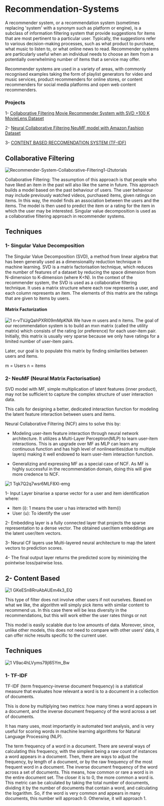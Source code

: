 # Recommendation-Systems

A recommender system, or a recommendation system (sometimes replacing 'system' with a synonym such as platform or engine), is a subclass of information filtering system that provide suggestions for items that are most pertinent to a particular user. Typically, the suggestions refer to various decision-making processes, such as what product to purchase, what music to listen to, or what online news to read. Recommender systems are particularly useful when an individual needs to choose an item from a potentially overwhelming number of items that a service may offer.

Recommender systems are used in a variety of areas, with commonly recognised examples taking the form of playlist generators for video and music services, product recommenders for online stores, or content recommenders for social media platforms and open web content recommenders.

### Projects

1- [Collaborative Filtering Movie Recommender System with SVD +100 K MovieLens Dataset](https://github.com/mirzaozeer/Recommendation-Systems-Collaborative-Filtering#collaborative-filtering-movie-recommender-system-with-svd-100-k-movielens-dataset)

2- [Neural Collaborative Filtering NeuMF model with Amazon Fashion Dataset](https://github.com/mirzaozeer/Recommendation-Systems-Collaborative-Filtering/blob/main/Collaborative_Filtering_NeuMF_Model_Amazon_Fashion_Dataset.ipynb)

3- [CONTENT BASED RECCOMENDATION SYSTEM (TF-IDF)](https://github.com/mirzaozeer/Recommendation-Systems-Models/blob/main/Content_Based_TF-IDF_Movie-Reccomendation.ipynb)

## Collaborative Filtering
![Recommender-System-Collaborative-Filtering1-i2tutorials](https://user-images.githubusercontent.com/88277713/187086651-12d4e99c-9825-4599-88d7-b55aaa255bbf.jpg)

Collaborative Filtering: The assumption of this approach is that people who have liked an item in the past will also like the same in future. This approach builds a model based on the past behaviour of users. The user behaviour may include previously watched videos, purchased items, given ratings on items. In this way, the model finds an association between the users and the items. The model is then used to predict the item or a rating for the item in which the user may be interested. Singular value decomposition is used as a collaborative filtering approach in recommender systems. 

## Techniques

### 1- Singular Value Decomposition

The Singular Value Decomposition (SVD), a method from linear algebra that has been generally used as a dimensionality reduction technique in machine learning. SVD is a matrix factorisation technique, which reduces the number of features of a dataset by reducing the space dimension from N-dimension to K-dimension (where K<N). In the context of the recommender system, the SVD is used as a collaborative filtering technique. It uses a matrix structure where each row represents a user, and each column represents an item. The elements of this matrix are the ratings that are given to items by users.

#### Matrix Factorization

![1 n-vTVJgQahPXRI09mMpKNA](https://user-images.githubusercontent.com/88277713/192288212-d0f19e4a-8bf2-4200-8813-9785190e3d92.png)
We have m users and n items. The goal of our recommendation system is to build an mxn matrix (called the utility matrix) which consists of the rating (or preference) for each user-item pair. Initially, this matrix is usually very sparse because we only have ratings for a limited number of user-item pairs.

Later,  our goal is to populate this matrix by finding similarities between users and items. 

m = Users
n = items

### 2- NeuMF (Neural Matrix Factorisation)

SVD model with MF,  simple multiplication of latent features (inner product), may not be sufficient to capture the complex structure of user interaction data.

This calls for designing a better, dedicated interaction function for modeling the latent feature interaction between users and items. 

Neural Collaborative Filtering (NCF) aims to solve this by: 

- Modeling user-item feature interaction through neural network architecture. It utilizes a Multi-Layer Perceptron(MLP) to learn user-item interactions. This is an upgrade over MF as MLP can learn any continuous function and has high level of nonlinearities(due to multiple layers) making it well endowed to learn user-item interaction function.

- Generalizing and expressing MF as a special case of NCF. As MF is highly successful in the recommendation domain, doing this will give more credence to NCF.

![1 Tqk7Q2q7wsr6MLF8Xl-emg](https://user-images.githubusercontent.com/88277713/193584199-0dda9a53-8ab3-4ca6-88b8-f0d5eb00bc55.png)

1- Input Layer binarise a sparse vector for a user and item identification where:
- Item (i): 1 means the user u has interacted with Item(i)
- User (u): To identify the user

2- Embedding layer is a fully connected layer that projects the sparse representation to a dense vector. The obtained user/item embeddings are the latent user/item vectors.

3- Neural CF layers use Multi-layered neural architecture to map the latent vectors to prediction scores.

4- The final output layer returns the predicted score by minimizing the pointwise loss/pairwise loss.


## 2-  Content Based 

![1 GKeESn8RruAbAUEm4k3_EQ](https://user-images.githubusercontent.com/88277713/196035689-b36fc741-2252-49d6-bc73-85ba1c03bc9a.png)

This type of filter does not involve other users if not ourselves. Based on what we like, the algorithm will simply pick items with similar content to recommend us. In this case there will be less diversity in the recommendations, but this will work either the user rates things or not

This model is easily scalable due to low amounts of data. Moreover, since, unlike other models, this does not need to compare with other users’ data, it can offer niche results specific to the current user.

## Techniques
![1 V9ac4hLVyms79jl65Ym_Bw](https://user-images.githubusercontent.com/88277713/196035970-bfb45404-d62f-41eb-9b45-e12d7df82e00.png)

### 1- TF-IDF

TF-IDF (term frequency-inverse document frequency) is a statistical measure that evaluates how relevant a word is to a document in a collection of documents.

This is done by multiplying two metrics: how many times a word appears in a document, and the inverse document frequency of the word across a set of documents.

It has many uses, most importantly in automated text analysis, and is very useful for scoring words in machine learning algorithms for Natural Language Processing (NLP).

The term frequency of a word in a document. There are several ways of calculating this frequency, with the simplest being a raw count of instances a word appears in a document. Then, there are ways to adjust the frequency, by length of a document, or by the raw frequency of the most frequent word in a document.
The inverse document frequency of the word across a set of documents. This means, how common or rare a word is in the entire document set. The closer it is to 0, the more common a word is. This metric can be calculated by taking the total number of documents, dividing it by the number of documents that contain a word, and calculating the logarithm.
So, if the word is very common and appears in many documents, this number will approach 0. Otherwise, it will approach 1.


